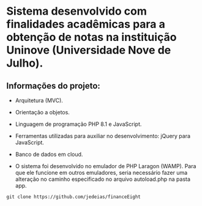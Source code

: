 # Sistema desenvolvido com finalidades acadêmicas para a obtenção de notas na instituição Uninove (Universidade Nove de Julho).

## Informações do projeto:

* Arquitetura  (MVC).

*  Orientação a objetos.

* Linguagem de programação PHP 8.1 e JavaScript.

* Ferramentas utilizadas para auxiliar no desenvolvimento: jQuery para JavaScript.

* Banco de dados em cloud.

* O sistema foi desenvolvido no emulador de PHP Laragon (WAMP). Para que ele funcione em outros emuladores, seria necessário fazer uma alteração no caminho especificado no arquivo autoload.php na pasta app.

```
git clone https://github.com/jedeias/financeEight
```
